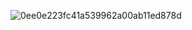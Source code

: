 ![0ee0e223fc41a539962a00ab11ed878d](https://user-images.githubusercontent.com/62165321/89754627-e2d33280-db06-11ea-9bd2-f7702925031d.gif)
